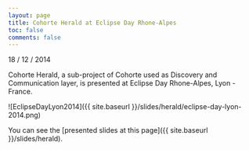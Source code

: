 ```yaml
---
layout: page
title: Cohorte Herald at Eclipse Day Rhone-Alpes
toc: false
comments: false
---
```


18 / 12 / 2014

Cohorte Herald, a sub-project of Cohorte used as Discovery and Communication layer, is presented at Eclipse Day Rhone-Alpes, Lyon - France. 

![EclipseDayLyon2014]({{ site.baseurl }}/slides/herald/eclipse-day-lyon-2014.png)

You can see the [presented slides at this page]({{ site.baseurl }}/slides/herald).
